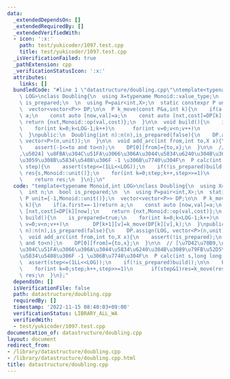 ```yaml
---
data:
  _extendedDependsOn: []
  _extendedRequiredBy: []
  _extendedVerifiedWith:
  - icon: ':x:'
    path: test/yukicoder/1097.test.cpp
    title: test/yukicoder/1097.test.cpp
  _isVerificationFailed: true
  _pathExtension: cpp
  _verificationStatusIcon: ':x:'
  attributes:
    links: []
  bundledCode: "#line 1 \"datastructure/doubling.cpp\"\ntemplate<typename Monoid,int\
    \ LOG>\nclass Doubling{\n  using X=typename Monoid::value_type;\n  int n;\n  bool\
    \ is_prepared;\n  \n  using P=pair<int,X>;\n  static constexpr P unit={-1,Monoid::unit()};\n\
    \  vector<vector<P>> DP;\n\n  P k_move(const P&a,int k){\n    if(a.first==-1)return\
    \ a;\n    const auto [now,val]=a;\n    const auto [nxt,cost]=DP[k][now];\n   \
    \ return {nxt,Monoid::op(val,cost)};\n  }\n\n  void build(){\n    is_prepared=true;\n\
    \    for(int k=0;k<LOG-1;k++)\n      for(int v=0;v<n;v++)\n        DP[k+1][v]=k_move(DP[k][v],k);\n\
    \  }\npublic:\n  Doubling(int n):n(n),is_prepared(false){\n    DP.assign(LOG,\
    \ vector<P>(n,unit));\n  }\n\n  void add_arc(int from,int to,X x){\n    assert(!is_prepared);\n\
    \    assert(-1<=to and to<n);\n    DP[0][from]={to,x};\n  }\n\n  // [\u7D42\u70B9\
    ,\u5024] \u8FBA\u304C\u51FA\u3066\u306A\u3044\u5834\u6240\u304B\u3089\u79FB\u52D5\
    \u3059\u308B\u5834\u5408\u306F -1 \u306B\u7740\u304F\n  P calc(int s,long long\
    \ step){\n    assert(step<=(1LL<<LOG));\n    if(!is_prepared)build();\n\n    P\
    \ res{s,Monoid::unit()};\n    for(int k=0;step;k++,step>>=1)\n      if(step&1)res=k_move(res,k);\n\
    \    return res;\n  }\n};\n"
  code: "template<typename Monoid,int LOG>\nclass Doubling{\n  using X=typename Monoid::value_type;\n\
    \  int n;\n  bool is_prepared;\n  \n  using P=pair<int,X>;\n  static constexpr\
    \ P unit={-1,Monoid::unit()};\n  vector<vector<P>> DP;\n\n  P k_move(const P&a,int\
    \ k){\n    if(a.first==-1)return a;\n    const auto [now,val]=a;\n    const auto\
    \ [nxt,cost]=DP[k][now];\n    return {nxt,Monoid::op(val,cost)};\n  }\n\n  void\
    \ build(){\n    is_prepared=true;\n    for(int k=0;k<LOG-1;k++)\n      for(int\
    \ v=0;v<n;v++)\n        DP[k+1][v]=k_move(DP[k][v],k);\n  }\npublic:\n  Doubling(int\
    \ n):n(n),is_prepared(false){\n    DP.assign(LOG, vector<P>(n,unit));\n  }\n\n\
    \  void add_arc(int from,int to,X x){\n    assert(!is_prepared);\n    assert(-1<=to\
    \ and to<n);\n    DP[0][from]={to,x};\n  }\n\n  // [\u7D42\u70B9,\u5024] \u8FBA\
    \u304C\u51FA\u3066\u306A\u3044\u5834\u6240\u304B\u3089\u79FB\u52D5\u3059\u308B\
    \u5834\u5408\u306F -1 \u306B\u7740\u304F\n  P calc(int s,long long step){\n  \
    \  assert(step<=(1LL<<LOG));\n    if(!is_prepared)build();\n\n    P res{s,Monoid::unit()};\n\
    \    for(int k=0;step;k++,step>>=1)\n      if(step&1)res=k_move(res,k);\n    return\
    \ res;\n  }\n};"
  dependsOn: []
  isVerificationFile: false
  path: datastructure/doubling.cpp
  requiredBy: []
  timestamp: '2022-11-15 08:40:03+09:00'
  verificationStatus: LIBRARY_ALL_WA
  verifiedWith:
  - test/yukicoder/1097.test.cpp
documentation_of: datastructure/doubling.cpp
layout: document
redirect_from:
- /library/datastructure/doubling.cpp
- /library/datastructure/doubling.cpp.html
title: datastructure/doubling.cpp
---
```

